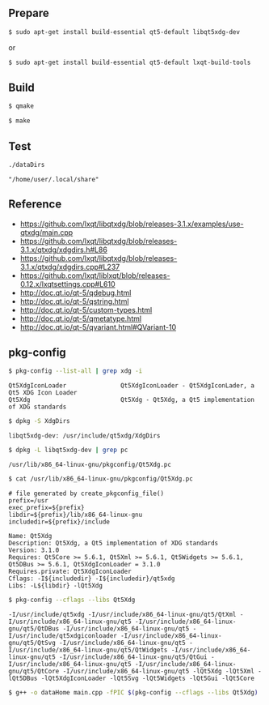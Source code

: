 

## Prepare

``` sh
$ sudo apt-get install build-essential qt5-default libqt5xdg-dev
```

or

``` sh
$ sudo apt-get install build-essential qt5-default lxqt-build-tools
```


## Build

``` sh
$ qmake
```

``` sh
$ make
```


## Test

``` sh
./dataDirs
```

```
"/home/user/.local/share"
```

## Reference

* https://github.com/lxqt/libqtxdg/blob/releases-3.1.x/examples/use-qtxdg/main.cpp
* https://github.com/lxqt/libqtxdg/blob/releases-3.1.x/qtxdg/xdgdirs.h#L86
* https://github.com/lxqt/libqtxdg/blob/releases-3.1.x/qtxdg/xdgdirs.cpp#L237
* https://github.com/lxqt/liblxqt/blob/releases-0.12.x/lxqtsettings.cpp#L610
* http://doc.qt.io/qt-5/qdebug.html
* http://doc.qt.io/qt-5/qstring.html
* http://doc.qt.io/qt-5/custom-types.html
* http://doc.qt.io/qt-5/qmetatype.html
* http://doc.qt.io/qt-5/qvariant.html#QVariant-10


## pkg-config

``` sh
$ pkg-config --list-all | grep xdg -i
```

```
Qt5XdgIconLoader               Qt5XdgIconLoader - Qt5XdgIconLader, a Qt5 XDG Icon Loader
Qt5Xdg                         Qt5Xdg - Qt5Xdg, a Qt5 implementation of XDG standards
```


``` sh
$ dpkg -S XdgDirs
```

```
libqt5xdg-dev: /usr/include/qt5xdg/XdgDirs
```


``` sh
$ dpkg -L libqt5xdg-dev | grep pc
```

```
/usr/lib/x86_64-linux-gnu/pkgconfig/Qt5Xdg.pc
```

``` sh
$ cat /usr/lib/x86_64-linux-gnu/pkgconfig/Qt5Xdg.pc
```

```
# file generated by create_pkgconfig_file()
prefix=/usr
exec_prefix=${prefix}
libdir=${prefix}/lib/x86_64-linux-gnu
includedir=${prefix}/include

Name: Qt5Xdg
Description: Qt5Xdg, a Qt5 implementation of XDG standards
Version: 3.1.0
Requires: Qt5Core >= 5.6.1, Qt5Xml >= 5.6.1, Qt5Widgets >= 5.6.1, Qt5DBus >= 5.6.1, Qt5XdgIconLoader = 3.1.0
Requires.private: Qt5XdgIconLoader
Cflags: -I${includedir} -I${includedir}/qt5xdg
Libs: -L${libdir} -lQt5Xdg
```

``` sh
$ pkg-config --cflags --libs Qt5Xdg
```

```
-I/usr/include/qt5xdg -I/usr/include/x86_64-linux-gnu/qt5/QtXml -I/usr/include/x86_64-linux-gnu/qt5 -I/usr/include/x86_64-linux-gnu/qt5/QtDBus -I/usr/include/x86_64-linux-gnu/qt5 -I/usr/include/qt5xdgiconloader -I/usr/include/x86_64-linux-gnu/qt5/QtSvg -I/usr/include/x86_64-linux-gnu/qt5 -I/usr/include/x86_64-linux-gnu/qt5/QtWidgets -I/usr/include/x86_64-linux-gnu/qt5 -I/usr/include/x86_64-linux-gnu/qt5/QtGui -I/usr/include/x86_64-linux-gnu/qt5 -I/usr/include/x86_64-linux-gnu/qt5/QtCore -I/usr/include/x86_64-linux-gnu/qt5 -lQt5Xdg -lQt5Xml -lQt5DBus -lQt5XdgIconLoader -lQt5Svg -lQt5Widgets -lQt5Gui -lQt5Core
```


``` sh
$ g++ -o dataHome main.cpp -fPIC $(pkg-config --cflags --libs Qt5Xdg)
```
